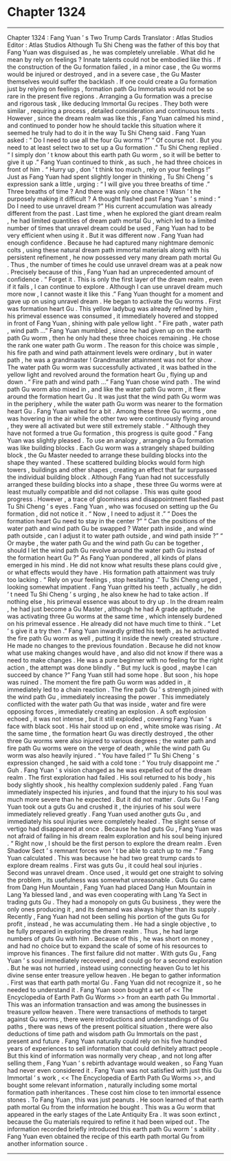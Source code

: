 
# Chapter 1324


---

Chapter 1324 : Fang Yuan ’ s Two Trump Cards
Translator :
Atlas Studios
Editor :
Atlas Studios
Although Tu Shi Cheng was the father of this boy that Fang Yuan was disguised as , he was completely unreliable .
What did he mean by rely on feelings ?
Innate talents could not be embodied like this .
If the construction of the Gu formation failed , in a minor case , the Gu worms would be injured or destroyed , and in a severe case , the Gu Master themselves would suffer the backlash . If one could create a Gu formation just by relying on feelings , formation path Gu Immortals would not be so rare in the present five regions .
Arranging a Gu formation was a precise and rigorous task , like deducing Immortal Gu recipes . They both were similar , requiring a process , detailed consideration and continuous tests .
However , since the dream realm was like this , Fang Yuan calmed his mind , and continued to ponder how he should tackle this situation where it seemed he truly had to do it in the way Tu Shi Cheng said .
Fang Yuan asked : “ Do I need to use all the four Gu worms ?”
“ Of course not . But you need to at least select two to set up a Gu formation .” Tu Shi Cheng replied .
“ I simply don ’ t know about this earth path Gu worm , so it will be better to give it up .” Fang Yuan continued to think , as such , he had three choices in front of him .
“ Hurry up , don ’ t think too much , rely on your feelings !” Just as Fang Yuan had spent slightly longer in thinking , Tu Shi Cheng ’ s expression sank a little , urging : “ I will give you three breaths of time .”
Three breaths of time ?
And there was only one chance !
Wasn ’ t he purposely making it difficult ?
A thought flashed past Fang Yuan ’ s mind : “ Do I need to use unravel dream ?”
His current accumulation was already different from the past . Last time , when he explored the giant dream realm , he had limited quantities of dream path mortal Gu , which led to a limited number of times that unravel dream could be used , Fang Yuan had to be very efficient when using it .
But it was different now .
Fang Yuan had enough confidence .
Because he had captured many nightmare demonic colts , using these natural dream path immortal materials along with his persistent refinement , he now possessed very many dream path mortal Gu .
Thus , the number of times he could use unravel dream was at a peak now .
Precisely because of this , Fang Yuan had an unprecedented amount of confidence .
“ Forget it . This is only the first layer of the dream realm , even if it fails , I can continue to explore . Although I can use unravel dream much more now , I cannot waste it like this .”
Fang Yuan thought for a moment and gave up on using unravel dream .
He began to activate the Gu worms .
First was formation heart Gu .
This yellow ladybug was already refined by him , his primeval essence was consumed , it immediately hovered and stopped in front of Fang Yuan , shining with pale yellow light .
“ Fire path , water path , wind path …”
Fang Yuan mumbled , since he had given up on the earth path Gu worm , then he only had these three choices remaining .
He chose the rank one water path Gu worm .
The reason for this choice was simple , his fire path and wind path attainment levels were ordinary , but in water path , he was a grandmaster !
Grandmaster attainment was not for show .
The water path Gu worm was successfully activated , it was bathed in the yellow light and revolved around the formation heart Gu , flying up and down .
“ Fire path and wind path …”
Fang Yuan chose wind path .
The wind path Gu worm also mixed in , and like the water path Gu worm , it flew around the formation heart Gu . It was just that the wind path Gu worm was in the periphery , while the water path Gu worm was nearer to the formation heart Gu .
Fang Yuan waited for a bit . Among these three Gu worms , one was hovering in the air while the other two were continuously flying around , they were all activated but were still extremely stable .
“ Although they have not formed a true Gu formation , this progress is quite good .” Fang Yuan was slightly pleased .
To use an analogy , arranging a Gu formation was like building blocks .
Each Gu worm was a strangely shaped building block , the Gu Master needed to arrange these building blocks into the shape they wanted . These scattered building blocks would form high towers , buildings and other shapes , creating an effect that far surpassed the individual building block .
Although Fang Yuan had not successfully arranged these building blocks into a shape , these three Gu worms were at least mutually compatible and did not collapse .
This was quite good progress .
However , a trace of gloominess and disappointment flashed past Tu Shi Cheng ’ s eyes .
Fang Yuan , who was focused on setting up the Gu formation , did not notice it .
“ Now , I need to adjust it .”
“ Does the formation heart Gu need to stay in the center ?”
“ Can the positions of the water path and wind path Gu be swapped ? Water path inside , and wind path outside , can I adjust it to water path outside , and wind path inside ?”
“ Or maybe , the water path Gu and the wind path Gu can be together , should I let the wind path Gu revolve around the water path Gu instead of the formation heart Gu ?”
As Fang Yuan pondered , all kinds of plans emerged in his mind .
He did not know what results these plans could give , or what effects would they have .
His formation path attainment was truly too lacking .
“ Rely on your feelings , stop hesitating .” Tu Shi Cheng urged , looking somewhat impatient .
Fang Yuan gritted his teeth , actually , he didn ’ t need Tu Shi Cheng ’ s urging , he also knew he had to take action .
If nothing else , his primeval essence was about to dry up .
In the dream realm , he had just become a Gu Master , although he had A grade aptitude , he was activating three Gu worms at the same time , which intensely burdened on his primeval essence .
He already did not have much time to think .
“ Let ’ s give it a try then .” Fang Yuan inwardly gritted his teeth , as he activated the fire path Gu worm as well , putting it inside the newly created structure .
He made no changes to the previous foundation .
Because he did not know what use making changes would have , and also did not know if there was a need to make changes .
He was a pure beginner with no feeling for the right action , the attempt was done blindly .
“ But my luck is good , maybe I can succeed by chance ?” Fang Yuan still had some hope .
But soon , his hope was ruined .
The moment the fire path Gu worm was added in , it immediately led to a chain reaction .
The fire path Gu ’ s strength joined with the wind path Gu , immediately increasing the power . This immediately conflicted with the water path Gu that was inside , water and fire were opposing forces , immediately creating an explosion .
A soft explosion echoed , it was not intense , but it still exploded , covering Fang Yuan ’ s face with black soot .
His hair stood up on end , white smoke was rising .
At the same time , the formation heart Gu was directly destroyed , the other three Gu worms were also injured to various degrees ; the water path and fire path Gu worms were on the verge of death , while the wind path Gu worm was also heavily injured .
“ You have failed !” Tu Shi Cheng ’ s expression changed , he said with a cold tone : “ You truly disappoint me .”
Guh .
Fang Yuan ’ s vision changed as he was expelled out of the dream realm .
The first exploration had failed .
His soul returned to his body , his body slightly shook , his healthy complexion suddenly paled .
Fang Yuan immediately inspected his injuries , and found that the injury to his soul was much more severe than he expected .
But it did not matter .
Guts Gu !
Fang Yuan took out a guts Gu and crushed it , the injuries of his soul were immediately relieved greatly . Fang Yuan used another guts Gu , and immediately his soul injuries were completely healed .
The slight sense of vertigo had disappeared at once .
Because he had guts Gu , Fang Yuan was not afraid of failing in his dream realm exploration and his soul being injured .
“ Right now , I should be the first person to explore the dream realm . Even Shadow Sect ’ s remnant forces won ’ t be able to catch up to me .” Fang Yuan calculated .
This was because he had two great trump cards to explore dream realms .
First was guts Gu , it could heal soul injuries .
Second was unravel dream . Once used , it would get one straight to solving the problem , its usefulness was somewhat unreasonable .
Guts Gu came from Dang Hun Mountain , Fang Yuan had placed Dang Hun Mountain in Lang Ya blessed land , and was even cooperating with Lang Ya Sect in trading guts Gu .
They had a monopoly on guts Gu business , they were the only ones producing it , and its demand was always higher than its supply .
Recently , Fang Yuan had not been selling his portion of the guts Gu for profit , instead , he was accumulating them .
He had a single objective , to be fully prepared in exploring the dream realm .
Thus , he had large numbers of guts Gu with him . Because of this , he was short on money , and had no choice but to expand the scale of some of his resources to improve his finances .
The first failure did not matter .
With guts Gu , Fang Yuan ’ s soul immediately recovered , and could go for a second exploration .
But he was not hurried , instead using connecting heaven Gu to let his divine sense enter treasure yellow heaven .
He began to gather information .
First was that earth path mortal Gu .
Fang Yuan did not recognize it , so he needed to understand it .
Fang Yuan soon bought a set of << The Encyclopedia of Earth Path Gu Worms >> from an earth path Gu Immortal .
This was an information transaction and was among the businesses in treasure yellow heaven .
There were transactions of methods to target against Gu worms , there were introductions and understandings of Gu paths , there was news of the present political situation , there were also deductions of time path and wisdom path Gu Immortals on the past , present and future .
Fang Yuan naturally could rely on his five hundred years of experiences to sell information that could definitely attract people .
But this kind of information was normally very cheap , and not long after selling them , Fang Yuan ’ s rebirth advantage would weaken , so Fang Yuan had never even considered it .
Fang Yuan was not satisfied with just this Gu Immortal ’ s work , << The Encyclopedia of Earth Path Gu Worms >>, and bought some relevant information , naturally including some mortal formation path inheritances .
These cost him close to ten immortal essence stones .
To Fang Yuan , this was just peanuts .
He soon learned of that earth path mortal Gu from the information he bought . This was a Gu worm that appeared in the early stages of the Late Antiquity Era . It was soon extinct , because the Gu materials required to refine it had been wiped out . The information recorded briefly introduced this earth path Gu worm ’ s ability . Fang Yuan even obtained the recipe of this earth path mortal Gu from another information source .

---


